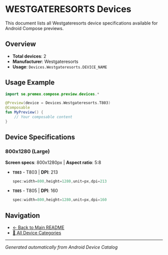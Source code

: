 # WESTGATERESORTS Devices

This document lists all Westgateresorts device specifications available for Android Compose previews.

## Overview

- **Total devices**: 2
- **Manufacturer**: Westgateresorts
- **Usage**: `Devices.Westgateresorts.DEVICE_NAME`

## Usage Example

```kotlin
import se.premex.compose.preview.devices.*

@Preview(device = Devices.Westgateresorts.T803)
@Composable
fun MyPreview() {
    // Your composable content
}
```

## Device Specifications

### 800x1280 (Large)

**Screen specs**: 800x1280px | **Aspect ratio**: 5:8

- **`T803`** - T803 | **DPI**: 213
  ```kotlin
  spec:width=800,height=1280,unit=px,dpi=213
  ```

- **`T805`** - T805 | **DPI**: 160
  ```kotlin
  spec:width=800,height=1280,unit=px,dpi=160
  ```

## Navigation

- [← Back to Main README](../../README.md)
- [📱 All Device Categories](../README.md)

---
*Generated automatically from Android Device Catalog*
